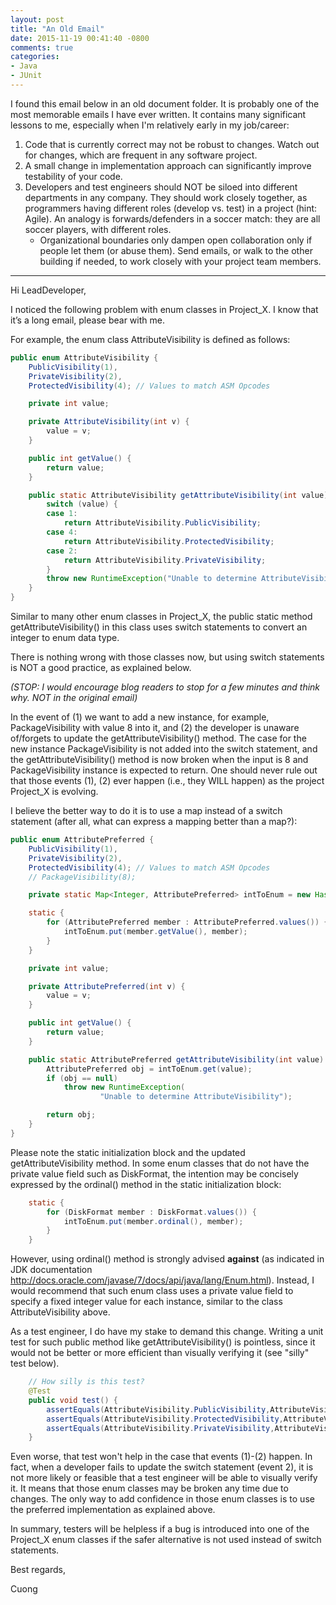 ```yaml
---
layout: post
title: "An Old Email"
date: 2015-11-19 00:41:40 -0800
comments: true
categories: 
- Java
- JUnit
---
```


I found this email below in an old document folder. It is probably one of the most memorable emails I have ever written. It contains many significant lessons to me, especially when I'm relatively early in my job/career:

1. Code that is currently correct may not be robust to changes. Watch out for changes, which are frequent in any software project.
1. A small change in implementation approach can significantly improve testability of your code.
1. Developers and test engineers should NOT be siloed into different departments in any company. They should work closely together, as programmers having different roles (develop vs. test) in a project (hint: Agile). An analogy is forwards/defenders in a soccer match: they are all soccer players, with different roles.
   * Organizational boundaries only dampen open collaboration only if people let them (or abuse them). Send emails, or walk to the other building if needed, to work closely with your project team members.

***

Hi LeadDeveloper,

I noticed the following problem with enum classes in Project_X. I know that it’s a long email, please bear with me.

For example, the enum class AttributeVisibility is defined as follows:

``` java
public enum AttributeVisibility {
	PublicVisibility(1), 
	PrivateVisibility(2), 
	ProtectedVisibility(4); // Values to match ASM Opcodes

	private int value;

	private AttributeVisibility(int v) {
		value = v;
	}

	public int getValue() {
		return value;
	}

	public static AttributeVisibility getAttributeVisibility(int value) {
		switch (value) {
		case 1:
			return AttributeVisibility.PublicVisibility;
		case 4:
			return AttributeVisibility.ProtectedVisibility;
		case 2:
			return AttributeVisibility.PrivateVisibility;
		}
		throw new RuntimeException("Unable to determine AttributeVisibility");
	}
}
```

Similar to many other enum classes in Project_X, the public static method getAttributeVisibility() in this class uses switch statements to convert an integer to enum data type.

There is nothing wrong with those classes now, but using switch statements is NOT a good practice, as explained below. 

*(STOP: I would encourage blog readers to stop for a few minutes and think why. NOT in the original email)*

In the event of (1) we want to add a new instance, for example, PackageVisibility with value 8 into it, and (2) the developer is unaware of/forgets to update the getAttributeVisibility() method. The case for the new instance PackageVisibility is not added into the switch statement, and the getAttributeVisibility() method is now broken when the input is 8 and PackageVisibility instance is expected to return. One should never rule out that those events (1), (2) ever happen (i.e., they WILL happen) as the project Project_X is evolving.

I believe the better way to do it is to use a map instead of a switch statement (after all, what can express a mapping better than a map?):

``` java
public enum AttributePreferred {
	PublicVisibility(1), 
	PrivateVisibility(2), 
	ProtectedVisibility(4); // Values to match ASM Opcodes
	// PackageVisibility(8);

	private static Map<Integer, AttributePreferred> intToEnum = new HashMap<>();

	static {
		for (AttributePreferred member : AttributePreferred.values()) {
			intToEnum.put(member.getValue(), member);
		}
	}

	private int value;

	private AttributePreferred(int v) {
		value = v;
	}

	public int getValue() {
		return value;
	}

	public static AttributePreferred getAttributeVisibility(int value) {
		AttributePreferred obj = intToEnum.get(value);
		if (obj == null)
			throw new RuntimeException(
					"Unable to determine AttributeVisibility");

		return obj;
	}
}
```

Please note the static initialization block and the updated getAttributeVisibility method. In some enum classes that do not have the private value field such as DiskFormat, the intention may be concisely expressed by the ordinal() method in the static initialization block:

``` java DO NOT do this
	static {
		for (DiskFormat member : DiskFormat.values()) {
			intToEnum.put(member.ordinal(), member);
		}
	}
```

However, using ordinal() method is strongly advised **against** (as indicated in JDK documentation http://docs.oracle.com/javase/7/docs/api/java/lang/Enum.html). Instead, I would recommend that such enum class uses a private value field to specify a fixed integer value for each instance, similar to the class AttributeVisibility above.

As a test engineer, I do have my stake to demand this change. Writing a unit test for such public method like getAttributeVisibility() is pointless, since it would not be better or more efficient than visually verifying it (see "silly" test below).

``` java Silly unit test
	// How silly is this test?
	@Test
	public void test() {
		assertEquals(AttributeVisibility.PublicVisibility,AttributeVisibility.getAttributeVisibility(1));
		assertEquals(AttributeVisibility.ProtectedVisibility,AttributeVisibility.getAttributeVisibility(4));
		assertEquals(AttributeVisibility.PrivateVisibility,AttributeVisibility.getAttributeVisibility(2));
	}
```

Even worse, that test won't help in the case that events (1)-(2) happen. In fact, when a developer fails to update the switch statement (event 2), it is not more likely or feasible that a test engineer will be able to visually verify it. It means that those enum classes may be broken any time due to changes. The only way to add confidence in those enum classes is to use the preferred implementation as explained above.

In summary, testers will be helpless if a bug is introduced into one of the Project_X enum classes if the safer alternative is not used instead of switch statements.

Best regards,

Cuong